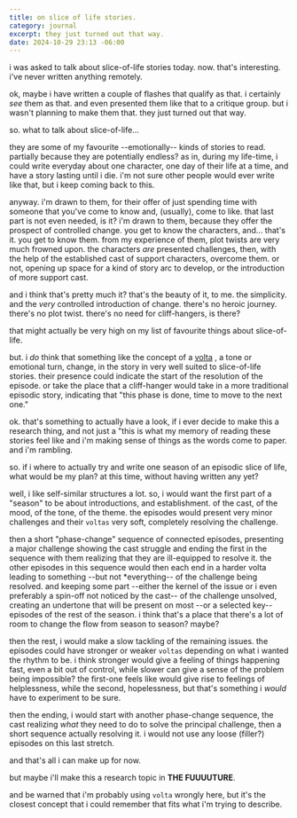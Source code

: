 ```yaml
---
title: on slice of life stories.
category: journal
excerpt: they just turned out that way.
date: 2024-10-29 23:13 -06:00
---
```


i was asked to talk about slice-of-life stories today.
now.
that's interesting.
i've never written anything remotely.

ok, maybe i have written a couple of flashes that qualify as that.
i certainly *see* them as that.
and even presented them like that to a critique group.
but i wasn't planning to make them that.
they just turned out that way.

so.
what to talk about slice-of-life...

they are some of my favourite --emotionally-- kinds of stories to read.
partially because they are potentially endless?
as in, during my life-time, i could write everyday about one character, one day of their life at a time, and have a story lasting until i die.
i'm not sure other people would ever write like that, but i keep coming back to this.

anyway.
i'm drawn to them, for their offer of just spending time with someone that you've come to know and, (usually), come to like.
that last part is not even needed, is it?
i'm drawn to them, because they offer the prospect of controlled change.
you get to know the characters, and...
that's it.
you get to know them.
from my experience of them, plot twists are very much frowned upon.
the characters *are* presented challenges, then, with the help of the established cast of support characters, overcome them.
or not, opening up space for a kind of story arc to develop, or the introduction of more support cast.

and i think that's pretty much it?
that's the beauty of it, to me.
the simplicity.
and the *very* controlled introduction of change.
there's no heroic journey.
there's no plot twist.
there's no need for cliff-hangers, is there?

that might actually be very high on my list of favourite things about slice-of-life.

but.
i *do* think that something like the concept of a [volta](https://en.wikipedia.org/wiki/Volta_(literature)) , a tone or emotional turn, change, in the story in very well suited to slice-of-life stories.
their presence could indicate the start of the resolution of the episode.
or take the place that a cliff-hanger would take in a more traditional episodic story, indicating that "this phase is done, time to move to the next one."

ok.
that's something to actually have a look, if i ever decide to make this a research thing, and not just a "this is what my memory of reading these stories feel like and i'm making sense of things as the words come to paper.
and i'm rambling.

so.
if i where to actually try and write one season of an episodic slice of life, what would be my plan?
at this time, without having written any yet?

well, i like self-similar structures a lot.
so, i would want the first part of a "season" to be about introductions, and establishment.
of the cast, of the mood, of the tone, of the theme.
the episodes would present very minor challenges and their `voltas` very soft, completely resolving the challenge.

then a short "phase-change" sequence of connected episodes, presenting a major challenge showing the cast struggle and ending the first in the sequence with them realizing that they are ill-equipped to resolve it.
the other episodes in this sequence would then each end in a harder volta leading to something --but not *everything-- of the challenge being resolved.
and keeping some part --either the kernel of the issue or i even preferably a spin-off not noticed by the cast-- of the challenge unsolved, creating an undertone that will be present on most --or a selected key-- episodes of the rest of the season.
i think that's a place that there's a lot of room to change the flow from season to season?
maybe?

then the rest, i would make a slow tackling of the remaining issues.
the episodes could have stronger or weaker `voltas` depending on what i wanted the rhythm to be.
i think stronger would give a feeling of things happening fast, even a bit out of control, while slower can give a sense of the problem being impossible?
the first-one feels like would give rise to feelings of helplessness, while the second, hopelessness, but that's something i *would* have to experiment to be sure.

then the ending, i would start with another phase-change sequence, the cast realizing *what* they need to do to solve the principal challenge, then a short sequence actually resolving it.
i would not use any loose (filler?) episodes on this last stretch.

and that's all i can make up for now.

but maybe i'll make this a research topic in **THE FUUUUTURE**.

and be warned that i'm probably using `volta` wrongly here, but it's the closest concept that i could remember that fits what i'm trying to describe.

